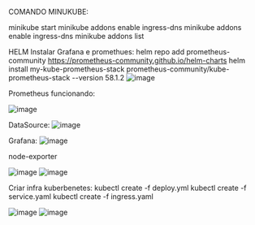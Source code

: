 COMANDO MINUKUBE:

minikube start
minikube addons enable ingress-dns
minikube addons enable ingress-dns
minikube addons list

HELM Instalar Grafana e promethues: 
helm repo add prometheus-community https://prometheus-community.github.io/helm-charts
helm install my-kube-prometheus-stack prometheus-community/kube-prometheus-stack --version 58.1.2
![image](https://github.com/danilo-alencar/desafio-sre/assets/46189256/b93e0672-18cb-42e5-99d5-712a8d5b7153)

Prometheus funcionando:

![image](https://github.com/danilo-alencar/desafio-sre/assets/46189256/38c129fe-9837-495e-bba1-065151268cae)


DataSource:
![image](https://github.com/danilo-alencar/desafio-sre/assets/46189256/586311fb-c538-47a2-b38d-ba99ce116099)


Grafana:
![image](https://github.com/danilo-alencar/desafio-sre/assets/46189256/24f73add-27f9-4dfa-b3a0-e6812d813fb6)


node-exporter

![image](https://github.com/danilo-alencar/desafio-sre/assets/46189256/49d6790d-8601-4f3c-9834-cce806b9d62f)
![image](https://github.com/danilo-alencar/desafio-sre/assets/46189256/842e19b2-eda4-47ef-83ea-af943423dd9a)


Criar infra kuberbenetes:
kubectl create -f deploy.yml
kubectl create -f service.yaml
kubectl create -f ingress.yaml

![image](https://github.com/danilo-alencar/desafio-sre/assets/46189256/9ab7166b-a6bd-451b-ac79-d77f37bcd80b)
![image](https://github.com/danilo-alencar/desafio-sre/assets/46189256/7db0c329-f227-4b4d-a43c-cf00078ff596)




